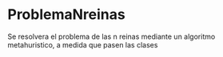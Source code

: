 # ProblemaNreinas
 Se resolvera el problema de las n reinas mediante un algoritmo metahuristico, a medida que pasen las clases
